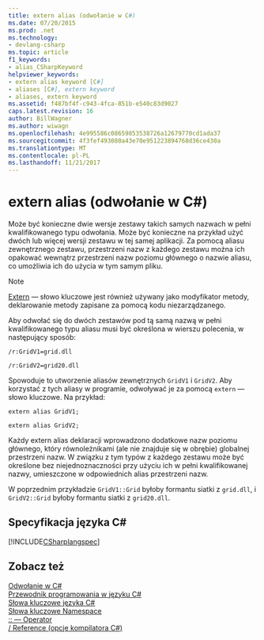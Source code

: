 ```yaml
---
title: extern alias (odwołanie w C#)
ms.date: 07/20/2015
ms.prod: .net
ms.technology:
- devlang-csharp
ms.topic: article
f1_keywords:
- alias_CSharpKeyword
helpviewer_keywords:
- extern alias keyword [C#]
- aliases [C#], extern keyword
- aliases, extern keyword
ms.assetid: f487bf4f-c943-4fca-851b-e540c83d9027
caps.latest.revision: 16
author: BillWagner
ms.author: wiwagn
ms.openlocfilehash: 4e995586c08659853538726a12679770cd1ada37
ms.sourcegitcommit: 4f3fef493080a43e70e951223894768d36ce430a
ms.translationtype: MT
ms.contentlocale: pl-PL
ms.lasthandoff: 11/21/2017
---
```

# <a name="extern-alias-c-reference"></a>extern alias (odwołanie w C#)
Może być konieczne dwie wersje zestawy takich samych nazwach w pełni kwalifikowanego typu odwołania. Może być konieczne na przykład użyć dwóch lub więcej wersji zestawu w tej samej aplikacji. Za pomocą aliasu zewnętrznego zestawu, przestrzeni nazw z każdego zestawu można ich opakować wewnątrz przestrzeni nazw poziomu głównego o nazwie aliasu, co umożliwia ich do użycia w tym samym pliku.  
  
> [!NOTE]
>  [Extern](../../../csharp/language-reference/keywords/extern.md) — słowo kluczowe jest również używany jako modyfikator metody, deklarowanie metody zapisane za pomocą kodu niezarządzanego.  
  
 Aby odwołać się do dwóch zestawów pod tą samą nazwą w pełni kwalifikowanego typu aliasu musi być określona w wierszu polecenia, w następujący sposób:  
  
 `/r:GridV1=grid.dll`  
  
 `/r:GridV2=grid20.dll`  
  
 Spowoduje to utworzenie aliasów zewnętrznych `GridV1` i `GridV2`. Aby korzystać z tych aliasy w programie, odwoływać je za pomocą `extern` — słowo kluczowe. Na przykład:  
  
 `extern alias GridV1;`  
  
 `extern alias GridV2;`  
  
 Każdy extern alias deklaracji wprowadzono dodatkowe nazw poziomu głównego, który równoleżnikami (ale nie znajduje się w obrębie) globalnej przestrzeni nazw. W związku z tym typów z każdego zestawu może być określone bez niejednoznaczności przy użyciu ich w pełni kwalifikowanej nazwy, umieszczone w odpowiednich alias przestrzeni nazw.  
  
 W poprzednim przykładzie `GridV1::Grid` byłoby formantu siatki z `grid.dll`, i `GridV2::Grid` byłoby formantu siatki z `grid20.dll`.  
  
## <a name="c-language-specification"></a>Specyfikacja języka C#  
 [!INCLUDE[CSharplangspec](~/includes/csharplangspec-md.md)]  
  
## <a name="see-also"></a>Zobacz też  
 [Odwołanie w C#](../../../csharp/language-reference/index.md)  
 [Przewodnik programowania w języku C#](../../../csharp/programming-guide/index.md)  
 [Słowa kluczowe języka C#](../../../csharp/language-reference/keywords/index.md)  
 [Słowa kluczowe Namespace](../../../csharp/language-reference/keywords/namespace-keywords.md)  
 [:: — Operator](../../../csharp/language-reference/operators/namespace-alias-qualifer.md)  
 [/ Reference (opcje kompilatora C#)](../../../csharp/language-reference/compiler-options/reference-compiler-option.md)
